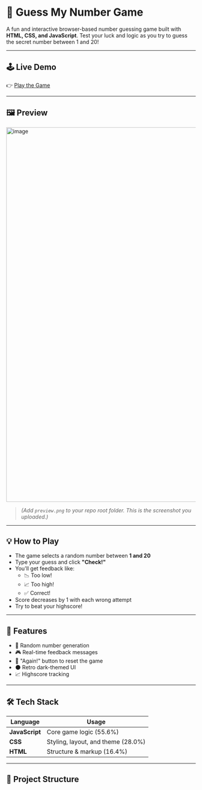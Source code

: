 # 🎯 Guess My Number Game

A fun and interactive browser-based number guessing game built with **HTML, CSS, and JavaScript**. Test your luck and logic as you try to guess the secret number between 1 and 20!

---

## 🕹️ Live Demo

👉 [Play the Game](https://Sahildk.github.io/Guess_My_Number)

---

## 🖼️ Preview

<img width="1919" height="993" alt="image" src="https://github.com/user-attachments/assets/43360b1d-c93c-4b51-803e-ff265808dc16" />


> *(Add `preview.png` to your repo root folder. This is the screenshot you uploaded.)*

---

## 💡 How to Play

- The game selects a random number between **1 and 20**
- Type your guess and click **"Check!"**
- You'll get feedback like:
  - 📉 Too low!
  - 📈 Too high!
  - ✅ Correct!
- Score decreases by 1 with each wrong attempt
- Try to beat your highscore!

---

## 🚀 Features

- 🎯 Random number generation
- 🎮 Real-time feedback messages
- 🔄 "Again!" button to reset the game
- 🌑 Retro dark-themed UI
- 📈 Highscore tracking

---

## 🛠️ Tech Stack

| Language | Usage |
|----------|-------|
| **JavaScript** | Core game logic (55.6%) |
| **CSS**        | Styling, layout, and theme (28.0%) |
| **HTML**       | Structure & markup (16.4%) |

---

## 📁 Project Structure

